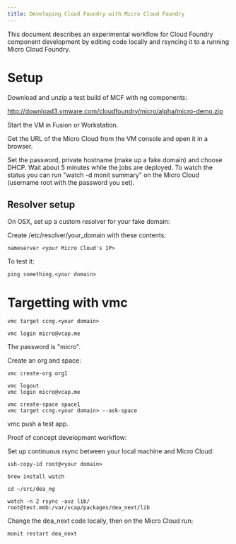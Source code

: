 ```yaml
---
title: Developing Cloud Foundry with Micro Cloud Foundry
---
```


This document describes an experimental workflow for Cloud Foundry component
development by editing code locally and rsyncing it to a running Micro Cloud
Foundry.

# Setup

Download and unzip a test build of MCF with ng components:

http://download3.vmware.com/cloudfoundry/micro/alpha/micro-demo.zip

Start the VM in Fusion or Workstation.

Get the URL of the Micro Cloud from the VM console and open it in a browser.

Set the password, private hostname (make up a fake domain) and choose
DHCP. Wait about 5 minutes while the jobs are deployed. To watch the status
you can run "watch -d monit summary" on the Micro Cloud (username root with
the password you set).

## Resolver setup

On OSX, set up a custom resolver for your fake domain:

Create /etc/resolver/your_domain with these contents:

    nameserver <your Micro Cloud's IP>

To test it:

    ping something.<your domain>

# Targetting with vmc

    vmc target ccng.<your domain>

    vmc login micro@vcap.me

The password is "micro".

Create an org and space:

    vmc create-org org1

    vmc logout
    vmc login micro@vcap.me

    vmc create-space space1
    vmc target ccng.<your domain> --ask-space

vmc push a test app.

Proof of concept development workflow:

Set up continuous rsync between your local machine and Micro Cloud:

    ssh-copy-id root@<your domain>

    brew install watch

    cd ~/src/dea_ng

    watch -n 2 rsync -avz lib/ root@test.mmb:/var/vcap/packages/dea_next/lib

Change the dea_next code locally, then on the Micro Cloud run:

    monit restart dea_next
